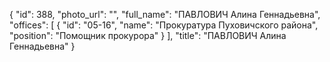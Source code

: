 {
    "id": 388,
    "photo_url": "",
    "full_name": "ПАВЛОВИЧ Алина Геннадьевна",
    "offices": [
        {
            "id": "05-16",
            "name": "Прокуратура Пуховичского района",
            "position": "Помощник прокурора"
        }
    ],
    "title": "ПАВЛОВИЧ Алина Геннадьевна"
}
